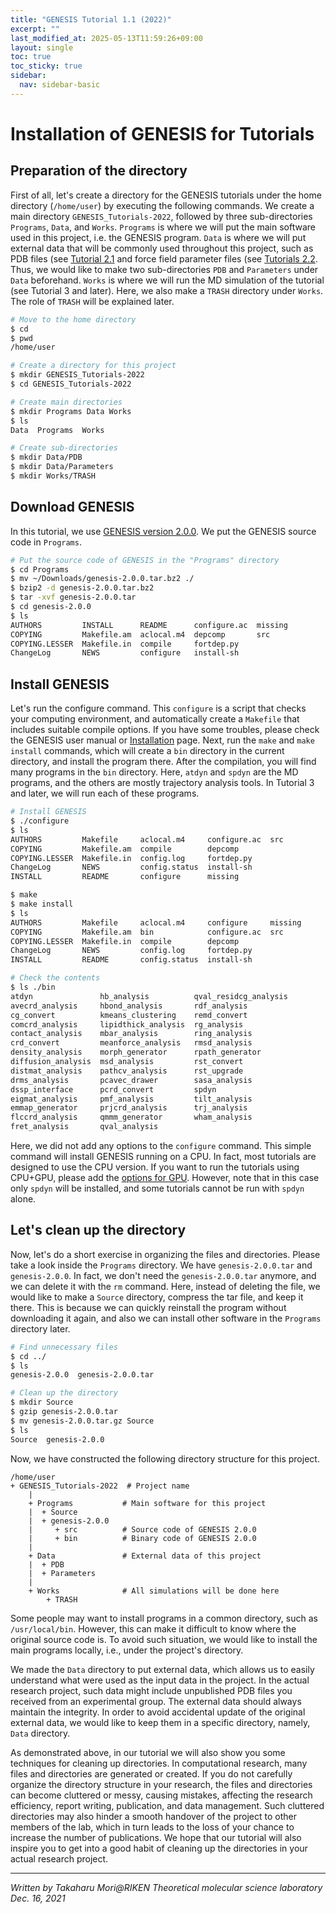 ```yaml
---
title: "GENESIS Tutorial 1.1 (2022)"
excerpt: ""
last_modified_at: 2025-05-13T11:59:26+09:00
layout: single
toc: true
toc_sticky: true
sidebar:
  nav: sidebar-basic
---
```


# Installation of GENESIS for Tutorials

## Preparation of the directory

First of all, let's create a directory for the GENESIS tutorials under the home
directory (`/home/user`) by executing the following commands. We create a main
directory `GENESIS_Tutorials-2022`, followed by three sub-directories
`Programs`, `Data`, and `Works`.  `Programs` is where we will put the
main software used in this project, i.e. the GENESIS program. `Data` is where
we will put external data that will be commonly used throughout this project,
such as PDB files (see [Tutorial 2.1](genesis_tutorial_2.1_2022.md) and force
field parameter files (see [Tutorials 2.2](genesis_tutorial_2.2_2022.md).
Thus, we would like to make two sub-directories `PDB` and `Parameters` under
`Data` beforehand. `Works` is where we will run the MD simulation of the
tutorial (see Tutorial 3 and later). Here, we also make a `TRASH` directory
under `Works`. The role of `TRASH` will be explained later.

```bash
# Move to the home directory 
$ cd
$ pwd
/home/user

# Create a directory for this project
$ mkdir GENESIS_Tutorials-2022
$ cd GENESIS_Tutorials-2022

# Create main directories
$ mkdir Programs Data Works
$ ls
Data  Programs  Works

# Create sub-directories
$ mkdir Data/PDB
$ mkdir Data/Parameters
$ mkdir Works/TRASH
```

## Download GENESIS

In this tutorial, we use [GENESIS version 2.0.0](/docs/download/).
We put the GENESIS source code in `Programs`.

```bash
# Put the source code of GENESIS in the "Programs" directory 
$ cd Programs
$ mv ~/Downloads/genesis-2.0.0.tar.bz2 ./ 
$ bzip2 -d genesis-2.0.0.tar.bz2 
$ tar -xvf genesis-2.0.0.tar 
$ cd genesis-2.0.0
$ ls
AUTHORS         INSTALL      README      configure.ac  missing
COPYING         Makefile.am  aclocal.m4  depcomp       src
COPYING.LESSER  Makefile.in  compile     fortdep.py
ChangeLog       NEWS         configure   install-sh
```

## Install GENESIS

Let's run the configure command. This `configure` is a script that checks your
computing environment, and automatically create a `Makefile` that includes
suitable compile options. If you have some troubles, please check the GENESIS
user manual or [Installation](/docs/installation/) page. Next, run the `make`
and `make install` commands, which will create a `bin` directory in the
current directory, and install the program there. After the compilation, you
will find many programs in the `bin` directory. Here, `atdyn` and `spdyn` are
the MD programs, and the others are mostly trajectory analysis tools. In
Tutorial 3 and later, we will run each of these programs.

```bash
# Install GENESIS
$ ./configure
$ ls
AUTHORS         Makefile     aclocal.m4     configure.ac  src
COPYING         Makefile.am  compile        depcomp
COPYING.LESSER  Makefile.in  config.log     fortdep.py
ChangeLog       NEWS         config.status  install-sh
INSTALL         README       configure      missing

$ make
$ make install
$ ls
AUTHORS         Makefile     aclocal.m4     configure     missing
COPYING         Makefile.am  bin            configure.ac  src
COPYING.LESSER  Makefile.in  compile        depcomp
ChangeLog       NEWS         config.log     fortdep.py
INSTALL         README       config.status  install-sh

# Check the contents
$ ls ./bin
atdyn               hb_analysis          qval_residcg_analysis
avecrd_analysis     hbond_analysis       rdf_analysis
cg_convert          kmeans_clustering    remd_convert
comcrd_analysis     lipidthick_analysis  rg_analysis
contact_analysis    mbar_analysis        ring_analysis
crd_convert         meanforce_analysis   rmsd_analysis
density_analysis    morph_generator      rpath_generator
diffusion_analysis  msd_analysis         rst_convert
distmat_analysis    pathcv_analysis      rst_upgrade
drms_analysis       pcavec_drawer        sasa_analysis
dssp_interface      pcrd_convert         spdyn
eigmat_analysis     pmf_analysis         tilt_analysis
emmap_generator     prjcrd_analysis      trj_analysis
flccrd_analysis     qmmm_generator       wham_analysis
fret_analysis       qval_analysis
```

Here, we did not add any options to the `configure` command. This simple command
will install GENESIS running on a CPU. In fact, most tutorials are designed to
use the CPU version. If you want to run the tutorials using CPU+GPU, please add
the [options for GPU](/docs/installation/). However, note that in this case only
`spdyn` will be installed, and some tutorials cannot be run with `spdyn`
alone.

## Let's clean up the directory

Now, let's do a short exercise in organizing the files and
directories. Please take a look inside
the `Programs` directory. We have `genesis-2.0.0.tar` and
`genesis-2.0.0`. In fact, we don't need the `genesis-2.0.0.tar` anymore,
and we can delete it with the `rm` command. Here, instead of deleting
the file, we would like to make a `Source` directory, compress the tar
file, and keep it there. This is because we can quickly reinstall the
program without downloading it again, and also we can install other
software in the `Programs` directory later.

```bash
# Find unnecessary files
$ cd ../
$ ls
genesis-2.0.0  genesis-2.0.0.tar

# Clean up the directory
$ mkdir Source
$ gzip genesis-2.0.0.tar
$ mv genesis-2.0.0.tar.gz Source
$ ls
Source  genesis-2.0.0
```

Now, we have constructed the following directory structure for this
project.

```
/home/user
+ GENESIS_Tutorials-2022  # Project name
    |
    + Programs           # Main software for this project
    |  + Source
    |  + genesis-2.0.0
    |     + src          # Source code of GENESIS 2.0.0
    |     + bin          # Binary code of GENESIS 2.0.0
    |
    + Data               # External data of this project
    |  + PDB
    |  + Parameters
    |
    + Works              # All simulations will be done here
        + TRASH
```

Some people may want to install programs in a common directory, such as
`/usr/local/bin`. However, this can make it difficult to know where the original
source code is. To avoid such situation, we would like to install the main
programs locally, i.e., under the project's directory.

 We made the `Data` directory to put external data, which allows us to easily
 understand what were used as the input data in the project. In the actual
 research project, such data might include unpublished PDB files you received
 from an experimental group. The external data should always maintain the
 integrity. In order to avoid accidental update of the original external data,
 we would like to keep them in a specific directory, namely, `Data` directory.
 

As demonstrated above, in our tutorial we will also show you some techniques for
cleaning up directories.  In computational research, many files and directories
are generated or created. If you do not carefully organize the directory
structure in your research, the files and directories can become cluttered or
messy, causing mistakes, affecting the research efficiency, report writing,
publication, and data management. Such cluttered directories may also hinder a
smooth handover of the project to other members of the lab, which in turn leads
to the loss of your chance to increase the number of publications. We hope that
our tutorial will also inspire you to get into a good habit of cleaning up the
directories in your actual research project. 

------------------------------------------------------------------------

*Written by Takaharu Mori@RIKEN Theoretical molecular science
laboratory\
Dec. 16, 2021*

